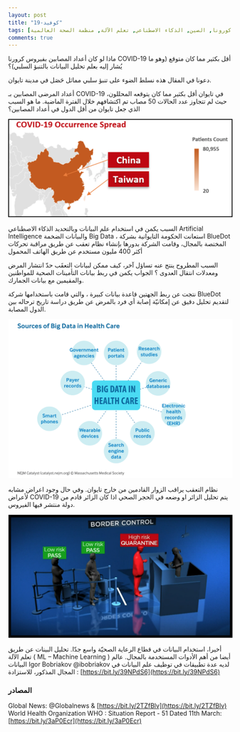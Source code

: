 ```yaml
---
layout: post
title: "كوفيد-19"
tags: [كوفيد-19, فيروس كورونا, الصين, الذكاء الاصطناعي, تعلم الآلة, منظمة الصحة العالمية]
comments: true
---
```


ماذا لو كان أعداد المصابين بفيروس كرورنا COVID-19 أقل بكثير مما كان متوقع (وهو ما يُشار إليه بعلم تحليل البيانات بالتنبؤ السلبي)؟

دعونا في المقال هذه نسلط الضوء على تنبؤ سلبي مماثل حَصَل في مدينة تايوان.

أعداد المرضى المصابين بـ COVID-19 في تايوان أقل بكثير مما كان يتوقعه المحللون، حيث لم تتجاوز عدد الحالات 50 مصاب تم اكتشافهم خلال الفترة الماضية. 
ما هو السبب الذي جعل تايوان من أقل الدول في أعداد المصابين؟

![Small example image](../images/2020-03-24-COVID-19/covid-1.png "Small example image")

السبب يكمن في استخدام علم البيانات وبالتحديد الذكاء الاصطناعي Artificial Intelligence والبيانات الضخمة Big Data ، استعانت الحكومة التايوانية بشركة BlueDot المختصة بالمجال، وقامت الشركة بدورها بإنشاء نظام تعقب عن طريق مراقبة تحركات أكثر 400 مليون مستخدم عن طريق الهاتف المحمول

السبب المطروح ينتج عنه تساؤل آخر، كيف ممكن لبيانات التعقَب حدّ انتشار المرض ومعدلات انتقال العدوى ؟
الجواب يكمن في ربط بيانات التأمينات الصحية للمواطنين والمقيمين مع بيانات الجمارك. 

نتجت عن ربط الجهتين قاعدة بيانات كبيرة ، والتي قامت باستخدامها شركة BlueDot لتقديم تحليل دقيق عن إمكانيّة إصابة أي فرد بالمرض عن طريق دراسة تاريخ ترحاله بين الدول المصابة.

![Small example image](../images/2020-03-24-COVID-19/covid-2.png "Small example image")

نظام التعقب يراقب الزوار القادمين من خارج تايوان. وفي حال وجود اعراض مشابه لأعراض COVID-19 يتم تحليل الزائر او وضعه في الحجر الصحي اذا كان الزائر قادم من دولة منتشر فيها الفيروس.

![Small example image](../images/2020-03-24-COVID-19/covid-3.png "Small example image")

أخيرا، استخدام البيانات في قطاع الرعاية الصحيّة واسع جدّا. تحليل البينات عن طريق تعلم الآلة ( ML – Machine Learning  ) أيضا من أهم الأدوات المستخدمة بالمجال.
عالم البيانات Igor Bobriakov @ibobriakov لديه عدة تطبيقات في توظيف علم البيانات في المجال المذكور، للاستزادة : [https://bit.ly/39NPdS6](https://bit.ly/39NPdS6)

### المصادر
Global News: @Globalnews & [https://bit.ly/2TZfBlv](https://bit.ly/2TZfBlv)
World Health Organization WHO : Situation Report - 51 Dated 11th March: [https://bit.ly/3aP0Ecr](https://bit.ly/3aP0Ecr)
